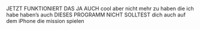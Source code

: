 JETZT FUNKTIONIERT DAS JA AUCH cool aber nicht mehr zu haben die ich habe haben’s auch DIESES PROGRAMM NICHT SOLLTEST dich auch auf dem iPhone die mission spielen